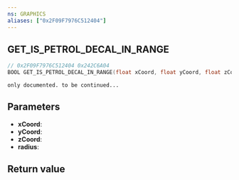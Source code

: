 ```yaml
---
ns: GRAPHICS
aliases: ["0x2F09F7976C512404"]
---
```

## GET_IS_PETROL_DECAL_IN_RANGE

```c
// 0x2F09F7976C512404 0x242C6A04
BOOL GET_IS_PETROL_DECAL_IN_RANGE(float xCoord, float yCoord, float zCoord, float radius);
```

```
only documented. to be continued...  
```

## Parameters
* **xCoord**:
* **yCoord**:
* **zCoord**:
* **radius**:

## Return value
